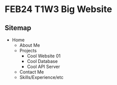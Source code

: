 # FEB24 T1W3 Big Website 

## Sitemap

- Home
  - About Me
  - Projects
    - Cool Website 01
    - Cool Database
    - Cool API Server 
  - Contact Me
  - Skills/Experience/etc  
